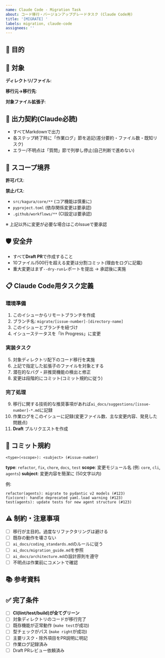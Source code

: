 ```yaml
---
name: Claude Code - Migration Task
about: コード移行・バージョンアップグレードタスク (Claude Code用)
title: '[MIGRATE] '
labels: migration, claude-code
assignees: ''
---
```


## 🎯 目的


## 📂 対象
**ディレクトリ/ファイル**:


**移行元→移行先**:


**対象ファイル拡張子**:


## 📑 出力契約(Claude必読)
- すべてMarkdownで出力
- 各ステップ終了時に「作業ログ」節を追記(差分要約・ファイル数・既知リスク)
- エラー/不明点は「質問」節で列挙し停止(自己判断で進めない)

## 📂 スコープ境界
**許可パス**:


**禁止パス**:
- `src/kagura/core/**` (コア機能は慎重に)
- `pyproject.toml` (依存関係変更は要承認)
- `.github/workflows/**` (CI設定は要承認)

※ 上記以外に変更が必要な場合はこのIssueで要承認

## 🛡️ 安全弁
- すべて**Draft PR**で作成すること
- 10ファイル/500行を超える変更は分割コミット(理由をログに記載)
- 重大変更はまず`--dry-run`レポートを提出 → 承認後に実施

## 📋 Claude Code用タスク定義

### 環境準備
1. このイシューからリモートブランチを作成
2. ブランチ名: `migrate/[issue-number]-[directory-name]`
3. このイシューとブランチを紐づけ
4. イシューステータスを「In Progress」に変更

### 実装タスク
5. 対象ディレクトリ配下のコード移行を実施
6. 上記で指定した拡張子のファイルを対象とする
7. 潜在的なバグ・非推奨機能の検出と修正
8. 変更は段階的にコミット(コミット規約に従う)

### 完了処理
9. 移行に関する技術的な推奨事項があれば`ai_docs/suggestions/[issue-number]-*.md`に記録
10. 作業ログをこのイシューに記録(変更ファイル数、主な変更内容、発見した問題点)
11. **Draft** プルリクエストを作成

## 🧾 コミット規約

```
<type>(<scope>): <subject> (#issue-number)
```

**type**: `refactor`, `fix`, `chore`, `docs`, `test`
**scope**: 変更モジュール名 (例: `core`, `cli`, `agents`)
**subject**: 変更内容を簡潔に (50文字以内)

例:
```
refactor(agents): migrate to pydantic v2 models (#123)
fix(core): handle deprecated yaml.load warning (#123)
test(agents): update tests for new agent structure (#123)
```

## ⚠️ 制約・注意事項
- [ ] 移行が主目的。過度なリファクタリングは避ける
- [ ] 既存の動作を壊さない
- [ ] `ai_docs/coding_standards.md`のルールに従う
- [ ] `ai_docs/migration_guide.md`を参照
- [ ] `ai_docs/architecture.md`の設計原則を遵守
- [ ] 不明点は作業前にコメントで確認

## 📚 参考資料


## ✅ 完了条件
- [ ] **CI(lint/test/build)が全てグリーン**
- [ ] 対象ディレクトリのコードが移行完了
- [ ] 既存機能が正常動作 (`make test`が成功)
- [ ] 型チェックがパス (`make right`が成功)
- [ ] 主要リスク・除外項目をPR説明に明記
- [ ] 作業ログ記録済み
- [ ] Draft PRレビュー依頼済み
